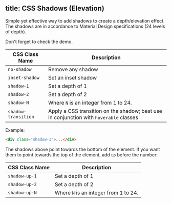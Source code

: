 title: CSS Shadows (Elevation)
---
Simple yet effective way to add shadows to create a depth/elevation effect.
The shadows are in accordance to Material Design specifications (24 levels of depth).

Don't forget to check the demo.
<input type="hidden" data-fullpage-demo="css-helpers/shadows">

| CSS Class Name | Description |
| --- | --- |
| `no-shadow` | Remove any shadow |
| `inset-shadow` | Set an inset shadow |
| `shadow-1` | Set a depth of 1 |
| `shadow-2` | Set a depth of 2 |
| `shadow-N` | Where `N` is an integer from 1 to 24. |
| `shadow-transition` | Apply a CSS transition on the shadow; best use in conjunction with `hoverable` classes |

Example:
``` html
<div class="shadow-1">...</div>
```

The shadows above point towards the bottom of the element. If you want them to point towards the top of the element, add `up` before the number:

| CSS Class Name | Description |
| --- | --- |
| `shadow-up-1` | Set a depth of 1 |
| `shadow-up-2` | Set a depth of 2 |
| `shadow-up-N` | Where `N` is an integer from 1 to 24. |
